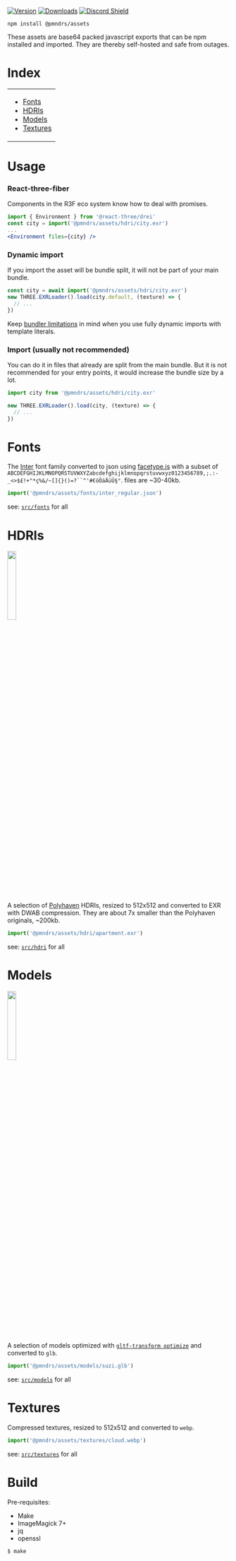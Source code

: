 [![Version](https://img.shields.io/npm/v/@pmndrs/assets?style=flat&colorA=000000&colorB=000000)](https://www.npmjs.com/package/@pmndrs/assets)
[![Downloads](https://img.shields.io/npm/dt/@pmndrs/assets.svg?style=flat&colorA=000000&colorB=000000)](https://www.npmjs.com/package/@pmndrs/assets)
[![Discord Shield](https://img.shields.io/discord/740090768164651008?style=flat&colorA=000000&colorB=000000&label=discord&logo=discord&logoColor=ffffff)](https://discord.com/channels/740090768164651008/741751532592038022)

```shell
npm install @pmndrs/assets
```

These assets are base64 packed javascript exports that can be npm installed and imported. They are thereby self-hosted and safe from outages.

# Index

<table>
  <tr>
    <td valign="top">
      <ul>
        <li><a href="#fonts">Fonts</a></li>
        <li><a href="#hdris">HDRIs</a></li>
        <li><a href="#models">Models</a></li>
        <li><a href="#textures">Textures</a></li>
      </ul>
    </td>
  </tr>
</table>

# Usage

### React-three-fiber

Components in the R3F eco system know how to deal with promises.

```jsx
import { Environment } from '@react-three/drei'
const city = import('@pmndrs/assets/hdri/city.exr')
...
<Environment files={city} />
```

### Dynamic import

If you import the asset will be bundle split, it will not be part of your main bundle.

```jsx
const city = await import('@pmndrs/assets/hdri/city.exr')
new THREE.EXRLoader().load(city.default, (texture) => {
  // ...
})
```

Keep [bundler limitations](https://github.com/rollup/plugins/tree/master/packages/dynamic-import-vars#limitations) in mind when you use fully dynamic imports with template literals.

### Import (usually not recommended)

You can do it in files that already are split from the main bundle. But it is not recommended for your entry points, it would increase the bundle size by a lot.

```jsx
import city from '@pmndrs/assets/hdri/city.exr'

new THREE.EXRLoader().load(city, (texture) => {
  // ...
})
```

# Fonts

The [Inter](https://rsms.me/inter/) font family converted to json using [facetype.js](https://gero3.github.io/facetype.js/) with a subset of ` ABCDEFGHIJKLMNOPQRSTUVWXYZabcdefghijklmnopqrstuvwxyz0123456789,;.:-_<>$£!+"*ç%&/~[]{}()=?``^'#€öÖäÄüÜ§° `. files are ~30-40kb.

```js
import('@pmndrs/assets/fonts/inter_regular.json')
```

see: [`src/fonts`](src/fonts) for all

# HDRIs

<p>
  <a href="https://codesandbox.io/s/eeznq6">
    <img width="20%" alt="" src="https://github-production-user-asset-6210df.s3.amazonaws.com/76580/244015488-fa7994c5-d696-487d-90ad-8d06846874a3.png">
  </a>
</p>

A selection of [Polyhaven](https://polyhaven.com/hdris) HDRIs, resized to 512x512 and converted to EXR with DWAB compression. They are about 7x smaller than the Polyhaven originals, ~200kb.

```js
import('@pmndrs/assets/hdri/apartment.exr')
```

see: [`src/hdri`](src/hdri) for all

# Models

<p>
  <a href="https://codesandbox.io/s/hlvk2w">
    <img width="20%" alt="" src="https://github-production-user-asset-6210df.s3.amazonaws.com/76580/245103885-532f7904-10bb-4e47-957c-eda3cc70ee7b.png">
  </a>
</p>


A selection of models optimized with [`gltf-transform optimize`](https://gltf-transform.donmccurdy.com/cli) and converted to `glb`.

```js
import('@pmndrs/assets/models/suzi.glb')
```

see: [`src/models`](src/models) for all

# Textures

Compressed textures, resized to 512x512 and converted to `webp`.

```js
import('@pmndrs/assets/textures/cloud.webp')
```

see: [`src/textures`](src/textures) for all

# Build

Pre-requisites:

- Make
- ImageMagick 7+
- jq
- openssl

```sh
$ make
```
